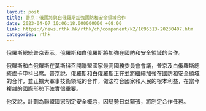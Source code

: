 ```yaml
---
layout: post
title: 普京︰俄國將與白俄羅斯加強國防和安全領域合作
date: 2023-04-07 10:06:18.000000000 +08:00
link: https://news.rthk.hk/rthk/ch/component/k2/1695313-20230407.htm
categories: rthk
---
```


俄羅斯總統普京表示，俄羅斯和白俄羅斯將加強在國防和安全領域的合作。

俄羅斯和白俄羅斯在莫斯科召開聯盟國家最高國務委員會會議，普京及白俄羅斯總統盧卡申科出席。普京說，俄羅斯和白俄羅斯正在並將繼續加強在國防和安全領域的合作，並正擴大軍事技術領域的合作，做法符合國家和人民的根本利益，在當今複雜的國際形勢下確實很重要。

他又說，計劃為聯盟國家制定安全概念，因局勢日益緊張，將制定合作任務。

